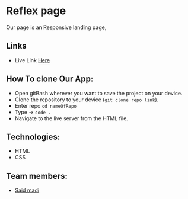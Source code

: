 # Reflex page
Our page is an Responsive landing page, 

## Links

* Live Link [Here](https://saeed99madi.github.io/Project01_CA_G12/)

## How To clone Our App:
* Open gitBash wherever you want to save the project on your device.
* Clone the repository to your device (`git clone repo link`).
* Enter repo `cd nameOfRepo`
* Type -> `code .`
* Navigate to the live server from the HTML file.

## Technologies:
* HTML
* CSS
## Team members:
* [Said madi](https://github.com/Saeed99Madi)
